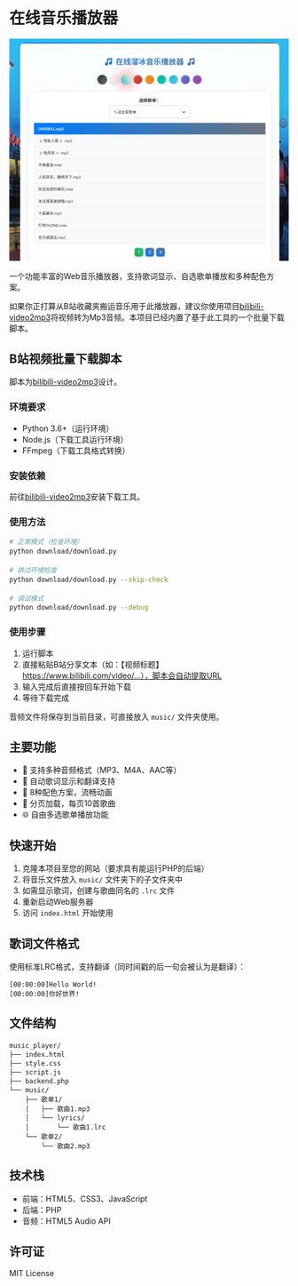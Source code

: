 # 在线音乐播放器

![示例图片](test.png)

一个功能丰富的Web音乐播放器，支持歌词显示、自选歌单播放和多种配色方案。

如果你正打算从B站收藏夹搬运音乐用于此播放器，建议你使用项目[bilibili-video2mp3](https://github.com/wxsms/bilibili-video2mp3)将视频转为Mp3音频。本项目已经内置了基于此工具的一个批量下载脚本。

## B站视频批量下载脚本

脚本为[bilibili-video2mp3](https://github.com/wxsms/bilibili-video2mp3)设计。

### 环境要求
- Python 3.6+（运行环境）
- Node.js（下载工具运行环境）
- FFmpeg（下载工具格式转换）

### 安装依赖

前往[bilibili-video2mp3](https://github.com/wxsms/bilibili-video2mp3)安装下载工具。

### 使用方法
```bash
# 正常模式（检查环境）
python download/download.py

# 跳过环境检查
python download/download.py --skip-check

# 调试模式
python download/download.py --debug
```

### 使用步骤
1. 运行脚本
2. 直接粘贴B站分享文本（如：【视频标题】 https://www.bilibili.com/video/...），脚本会自动提取URL
3. 输入完成后直接按回车开始下载
4. 等待下载完成

音频文件将保存到当前目录，可直接放入 `music/` 文件夹使用。

## 主要功能

- 🎵 支持多种音频格式（MP3、M4A、AAC等）
- 📄 自动歌词显示和翻译支持
- 🎨 8种配色方案，流畅动画
- 📱 分页加载，每页10首歌曲
- 🌐 自由多选歌单播放功能

## 快速开始

1. 克隆本项目至您的网站（要求具有能运行PHP的后端）
2. 将音乐文件放入 `music/` 文件夹下的子文件夹中
3. 如需显示歌词，创建与歌曲同名的 `.lrc` 文件
4. 重新启动Web服务器
5. 访问 `index.html` 开始使用

## 歌词文件格式

使用标准LRC格式，支持翻译（同时间戳的后一句会被认为是翻译）：

```
[00:00:00]Hello World!
[00:00:00]你好世界!
```

## 文件结构

```
music_player/
├── index.html
├── style.css
├── script.js
├── backend.php
└── music/
    ├── 歌单1/
    │   ├── 歌曲1.mp3
    │   └── lyrics/
    │       └── 歌曲1.lrc
    └── 歌单2/
        └── 歌曲2.mp3
```

## 技术栈

- 前端：HTML5、CSS3、JavaScript
- 后端：PHP
- 音频：HTML5 Audio API

## 许可证

MIT License
